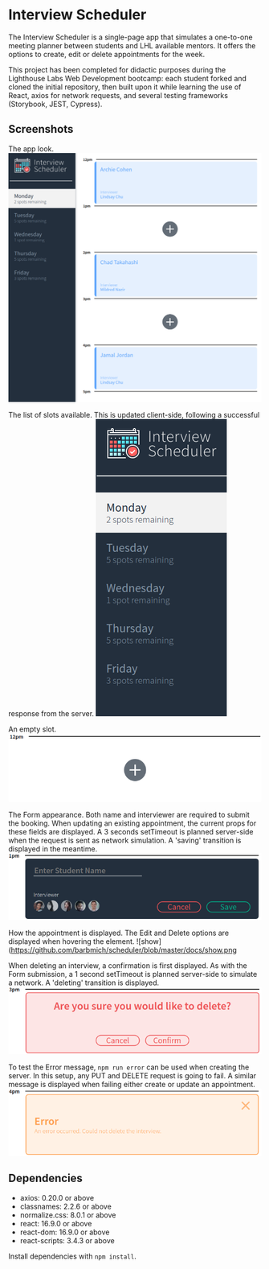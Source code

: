 # Interview Scheduler

The Interview Scheduler is a single-page app that simulates a one-to-one meeting planner between students and LHL available mentors.
It offers the options to create, edit or delete appointments for the week.

This project has been completed for didactic purposes during the Lighthouse Labs Web Development bootcamp: each student forked and cloned the initial repository, then built upon it while learning the use of React, axios for network requests, and several testing frameworks (Storybook, JEST, Cypress).

## Screenshots

The app look.
![app](https://github.com/barbmich/scheduler/blob/master/docs/app.png)

The list of slots available. This is updated client-side, following a successful response from the server.
![slots-available](https://github.com/barbmich/scheduler/blob/master/docs/slots-available.png)

An empty slot.
![empty](https://github.com/barbmich/scheduler/blob/master/docs/empty.png)

The Form appearance. Both name and interviewer are required to submit the booking. When updating an existing appointment, the current props for these fields are displayed. A 3 seconds setTimeout is planned server-side when the request is sent as network simulation. A 'saving' transition is displayed in the meantime.
![form](https://github.com/barbmich/scheduler/blob/master/docs/form.png)

How the appointment is displayed. The Edit and Delete options are displayed when hovering the element.
![show](https://github.com/barbmich/scheduler/blob/master/docs/show.png

When deleting an interview, a confirmation is first displayed. As with the Form submission, a 1 second setTimeout is planned server-side to simulate a network. A 'deleting' transition is displayed.
![delete](https://github.com/barbmich/scheduler/blob/master/docs/delete.png)

To test the Error message, `npm run error` can be used when creating the server. In this setup, any PUT and DELETE request is going to fail. A similar message is displayed when failing either create or update an appointment.
![error](https://github.com/barbmich/scheduler/blob/master/docs/error.png)

## Dependencies

* axios: 0.20.0 or above
* classnames: 2.2.6 or above
* normalize.css: 8.0.1 or above
* react: 16.9.0 or above
* react-dom: 16.9.0 or above
* react-scripts: 3.4.3 or above

Install dependencies with `npm install`.
